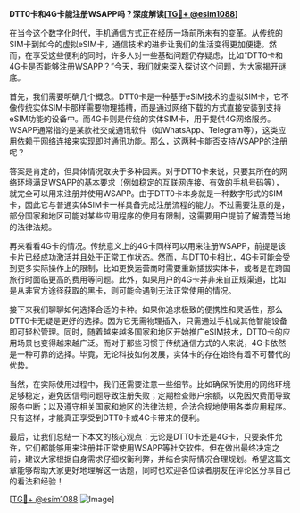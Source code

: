 **DTT0卡和4G卡能注册WSAPP吗？深度解读[[TG💪+ @esim1088](https://t.me/s/esim1088)]**

在当今这个数字化时代，手机通信方式正在经历一场前所未有的变革。从传统的SIM卡到如今的虚拟eSIM卡，通信技术的进步让我们的生活变得更加便捷。然而，在享受这些便利的同时，许多人对一些基础问题仍存疑虑，比如“DTT0卡和4G卡是否能够注册WSAPP？”今天，我们就来深入探讨这个问题，为大家揭开谜底。

首先，我们需要明确几个概念。DTT0卡是一种基于eSIM技术的虚拟SIM卡，它不像传统实体SIM卡那样需要物理插槽，而是通过网络下载的方式直接安装到支持eSIM功能的设备中。而4G卡则是传统的实体SIM卡，用于提供4G网络服务。WSAPP通常指的是某款社交或通讯软件（如WhatsApp、Telegram等），这类应用依赖于网络连接来实现即时通讯功能。那么，这两种卡能否支持WSAPP的注册呢？

答案是肯定的，但具体情况取决于多种因素。对于DTT0卡来说，只要其所在的网络环境满足WSAPP的基本要求（例如稳定的互联网连接、有效的手机号码等），就完全可以用来注册并使用WSAPP。由于DTT0卡本身就是一种数字形式的SIM卡，因此它与普通实体SIM卡一样具备完成注册流程的能力。不过需要注意的是，部分国家和地区可能对某些应用程序的使用有限制，这需要用户提前了解清楚当地的法律法规。

再来看看4G卡的情况。传统意义上的4G卡同样可以用来注册WSAPP，前提是该卡片已经成功激活并且处于正常工作状态。然而，与DTT0卡相比，4G卡可能会受到更多实际操作上的限制，比如更换运营商时需要重新插拔实体卡，或者是在跨国旅行时面临更高的费用等问题。此外，如果用户的4G卡并非来自正规渠道，比如是从非官方途径获取的黑卡，则可能会遇到无法正常使用的情况。

接下来我们聊聊如何选择合适的卡种。如果你追求极致的便携性和灵活性，那么DTT0卡无疑是更好的选择。因为它无需物理插入，只需通过手机或其他智能设备即可轻松管理。同时，随着越来越多国家和地区开始推广eSIM技术，DTT0卡的应用场景也变得越来越广泛。而对于那些习惯于传统通信方式的人来说，4G卡依然是一种可靠的选择。毕竟，无论科技如何发展，实体卡的存在始终有着不可替代的优势。

当然，在实际使用过程中，我们还需要注意一些细节。比如确保所使用的网络环境足够稳定，避免因信号问题导致注册失败；定期检查账户余额，以免因欠费而导致服务中断；以及遵守相关国家和地区的法律法规，合法合规地使用各类应用程序。只有这样，才能真正享受到DTT0卡或4G卡带来的便利。

最后，让我们总结一下本文的核心观点：无论是DTT0卡还是4G卡，只要条件允许，它们都能够用来注册并正常使用WSAPP等社交软件。但在做出最终决定之前，建议大家根据自身需求仔细权衡利弊，并结合实际情况合理规划。希望这篇文章能够帮助大家更好地理解这一话题，同时也欢迎各位读者朋友在评论区分享自己的看法和经验！

[[TG💪+ @esim1088](https://t.me/s/esim1088) ![Image](https://i.postimg.cc/4NQfJmqS/Snipaste-2025-05-13-00-14-12.png)]